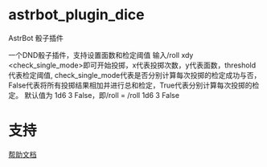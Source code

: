 # astrbot_plugin_dice

AstrBot 骰子插件

一个DND骰子插件，支持设置面数和检定阈值
输入/roll xdy <threshold> <check_single_mode>即可开始投掷，x代表投掷次数，y代表面数，threshold代表检定阈值, check_single_mode代表是否分别计算每次投掷的检定成功与否，False代表将所有投掷结果相加并进行总和检定，True代表分别计算每次投掷的检定。 默认值为 1d6 3 False，即/roll = /roll 1d6 3 False

# 支持

[帮助文档](https://astrbot.soulter.top/center/docs/%E5%BC%80%E5%8F%91/%E6%8F%92%E4%BB%B6%E5%BC%80%E5%8F%91/
)
